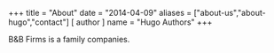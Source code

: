 +++
title = "About"
date = "2014-04-09"
aliases = ["about-us","about-hugo","contact"]
[ author ]
  name = "Hugo Authors"
+++

B&B Firms is a family companies.